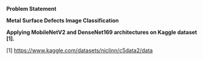 **Problem Statement**

**Metal Surface Defects Image Classification**

**Applying MobileNetV2 and DenseNet169 architectures on Kaggle dataset [1].**

[1] https://www.kaggle.com/datasets/niclinn/c5data2/data
